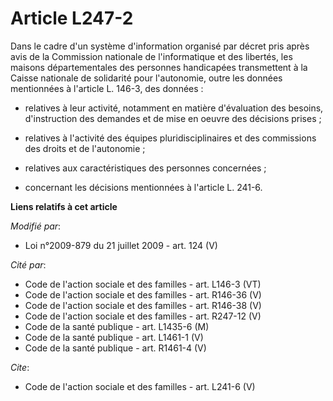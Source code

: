 # Article L247-2

Dans le cadre d'un système d'information organisé par décret pris après avis de la Commission nationale de l'informatique et
des libertés, les maisons départementales des personnes handicapées transmettent à la Caisse nationale de solidarité pour
l'autonomie, outre les données mentionnées à l'article L. 146-3, des données :

- relatives à leur activité, notamment en matière d'évaluation des besoins, d'instruction des demandes et de mise en oeuvre
des décisions prises ;

- relatives à l'activité des équipes pluridisciplinaires et des commissions des droits et de l'autonomie ;

- relatives aux caractéristiques des personnes concernées ;

- concernant les décisions mentionnées à l'article L. 241-6.

**Liens relatifs à cet article**

_Modifié par_:

  - Loi n°2009-879 du 21 juillet 2009 - art. 124 (V)

_Cité par_:

  - Code de l'action sociale et des familles - art. L146-3 (VT)
  - Code de l'action sociale et des familles - art. R146-36 (V)
  - Code de l'action sociale et des familles - art. R146-38 (V)
  - Code de l'action sociale et des familles - art. R247-12 (V)
  - Code de la santé publique - art. L1435-6 (M)
  - Code de la santé publique - art. L1461-1 (V)
  - Code de la santé publique - art. R1461-4 (V)

_Cite_:

  - Code de l'action sociale et des familles - art. L241-6 (V)
